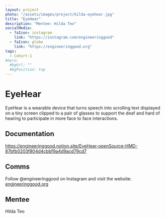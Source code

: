 ```yaml
---
layout: project
photo: "/assets/images/project/hilda-eyehear.jpg"
title: "EyeHear"
description: "Mentee: Hilda Teo"
socialMedia:
  - faIcon: instagram
    link: "https://instagram.com/engineeringgood"
  - faIcon: globe
    link: "https://engineeringgood.org"
tags:
  - Cohort-1
#hero:
  #bgUrl: ""
  #bgPosition: top
---
```


# EyeHear

EyeHear is a wearable device that turns speech into scrolling text displayed on a tiny screen clipped to a pair of glasses to support the deaf and hard of hearing to participate in more face to face interactions.

## Documentation

https://engineeringgood.notion.site/EyeHear-openSource-HMD-87bfb0203f804d4cbbf9a4d9acd79cd7 

## Comms

Follow @engineeringgood on Instagram and visit the website: [engineeringgood.org](engineeringgood.org)

## Mentee
Hilda Teo
